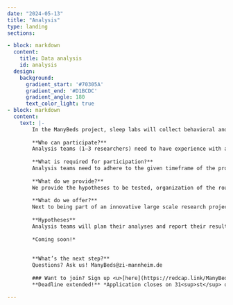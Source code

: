 ```yaml
---
date: "2024-05-13"
title: "Analysis"
type: landing
sections:

- block: markdown
  content:
    title: Data analysis
    id: analysis
  design:
    background:
      gradient_start: '#70305A'
      gradient_end: '#D1BCDC'
      gradient_angle: 180
      text_color_light: true
- block: markdown
  content:
    text: |-
        In the ManyBeds project, sleep labs will collect behavioral and sleep-EEG data using acoustically cued TMR similar to Rudoy et al. (2009). To assess replicability and robustness of findings in sleep research, the data will be analyzed using a many analysts approach. Find out more about how to contribute to the data analysis of ManyBeds here. 
        
        **Who can participate?**  
        Analysis teams (1–3 researchers) need to have experience with analyzing behavioural and EEG data and can consist of PhD candidates up to PIs. We recommend having one experienced PostDoc and/or PI in each team.
        
        **What is required for participation?**  
        Analysis teams need to adhere to the given timeframe of the project. That is, teams need to reserve some time (i.e., 3 months time frame) at the beginning of the project to plan their analyses (expected Autumn 2024). Upon start of the data collection, analysis teams will receive a small, label-shuffled subset of the data to refine their analyses and already work on setting up an analysis script (expected Summer 2025). Then, teams need to provide feedback on the planned analysis of a different analysis team. Lastly, teams need to preregister their planned analyses. After data completion, teams receive access and have 3 months to conduct their planned analyses, fill out a standardized report form, and submit their reproducible analysis script (expected Spring 2026). 
        
        **What do we provide?**  
        We provide the hypotheses to be tested, organization of the round robin feedback, manage the dataset to be collected and provide access, as well as a custom preregistration template. Further, we have a small amount of funding available for research assistants to support labs that have little own funding. 
        
        **What do we offer?** 
        Next to being part of an innovative large scale research project on memory and sleep, we offer all contributors (data-collecting labs and analysis teams) co-authorship on the replication manuscript. Data-collecting labs will also be offered co-authorship on the dataset publication. It is possible to take part in both data collection and analysis track.
        
        **Hypotheses**  
        Analysis teams will plan their analyses and report their results with regard to the following hypotheses. Results will be submitted using a standardized template including binary decisions, key statistical parameters, and standardized effect sizes.
        
        *Coming soon!*  
        
        
        **What’s the next step?**  
        Questions? Ask us! ManyBeds@zi-mannheim.de
        
        ### Want to join? Sign up <u>[here](https://redcap.link/ManyBeds)</u>! 
        **Deadline extended!** *Application closes on 31<sup>st</sup> of August 2024.*  

---
```

